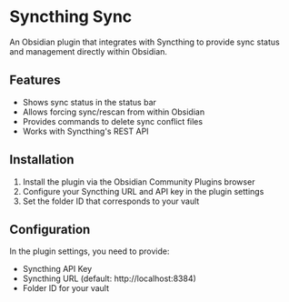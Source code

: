 # Syncthing Sync

An Obsidian plugin that integrates with Syncthing to provide sync status and management directly within Obsidian.

## Features

- Shows sync status in the status bar
- Allows forcing sync/rescan from within Obsidian
- Provides commands to delete sync conflict files
- Works with Syncthing's REST API

## Installation

1. Install the plugin via the Obsidian Community Plugins browser
2. Configure your Syncthing URL and API key in the plugin settings
3. Set the folder ID that corresponds to your vault

## Configuration

In the plugin settings, you need to provide:
- Syncthing API Key
- Syncthing URL (default: http://localhost:8384)
- Folder ID for your vault
